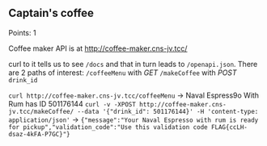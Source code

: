 ## Captain's coffee 

Points: 1

Coffee maker API is at http://coffee-maker.cns-jv.tcc/

curl to it tells us to see `/docs` and that in turn leads to `/openapi.json`.
There are 2 paths of interest:
`/coffeeMenu` with _GET_
`/makeCoffee` with _POST_ `drink_id`

`curl http://coffee-maker.cns-jv.tcc/coffeeMenu` -> Naval Espress9o With Rum has ID 501176144
`curl -v -XPOST http://coffee-maker.cns-jv.tcc/makeCoffee/ --data '{"drink_id": 501176144}' -H 'content-type: application/json'` -> `{"message":"Your Naval Espresso with rum is ready for pickup","validation_code":"Use this validation code FLAG{ccLH-dsaz-4kFA-P7GC}"}`
